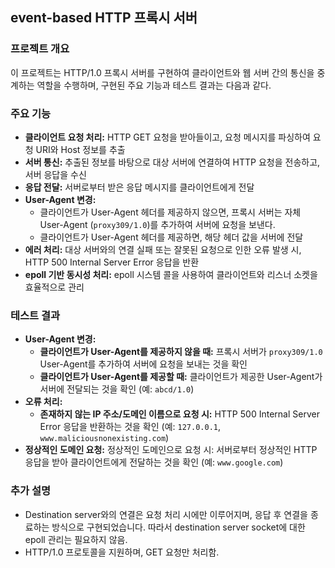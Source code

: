 ## event-based HTTP 프록시 서버
### 프로젝트 개요

이 프로젝트는 HTTP/1.0 프록시 서버를 구현하여 클라이언트와 웹 서버 간의 통신을 중계하는 역할을 수행하며, 구현된 주요 기능과 테스트 결과는 다음과 같다.

### 주요 기능

* **클라이언트 요청 처리:** HTTP GET 요청을 받아들이고, 요청 메시지를 파싱하여 요청 URI와 Host 정보를 추출
* **서버 통신:** 추출된 정보를 바탕으로 대상 서버에 연결하여 HTTP 요청을 전송하고, 서버 응답을 수신
* **응답 전달:** 서버로부터 받은 응답 메시지를 클라이언트에게 전달
* **User-Agent 변경:**
    * 클라이언트가 User-Agent 헤더를 제공하지 않으면, 프록시 서버는 자체 User-Agent (`proxy309/1.0`)를 추가하여 서버에 요청을 보낸다.
    * 클라이언트가 User-Agent 헤더를 제공하면, 해당 헤더 값을 서버에 전달
* **에러 처리:** 대상 서버와의 연결 실패 또는 잘못된 요청으로 인한 오류 발생 시, HTTP 500 Internal Server Error 응답을 반환
* **epoll 기반 동시성 처리:** epoll 시스템 콜을 사용하여 클라이언트와 리스너 소켓을 효율적으로 관리

### 테스트 결과

* **User-Agent 변경:**
    * **클라이언트가 User-Agent를 제공하지 않을 때:** 프록시 서버가 `proxy309/1.0` User-Agent를 추가하여 서버에 요청을 보내는 것을 확인
    * **클라이언트가 User-Agent를 제공할 때:** 클라이언트가 제공한 User-Agent가 서버에 전달되는 것을 확인 (예: `abcd/1.0`)
* **오류 처리:**
    * **존재하지 않는 IP 주소/도메인 이름으로 요청 시:** HTTP 500 Internal Server Error 응답을 반환하는 것을 확인 (예: `127.0.0.1`, `www.maliciousnonexisting.com`)
* **정상적인 도메인 요청:** 정상적인 도메인으로 요청 시: 서버로부터 정상적인 HTTP 응답을 받아 클라이언트에게 전달하는 것을 확인 (예: `www.google.com`)

### 추가 설명

* Destination server와의 연결은 요청 처리 시에만 이루어지며, 응답 후 연결을 종료하는 방식으로 구현되었습니다. 따라서 destination server socket에 대한 epoll 관리는 필요하지 않음.
* HTTP/1.0 프로토콜을 지원하며, GET 요청만 처리함.
